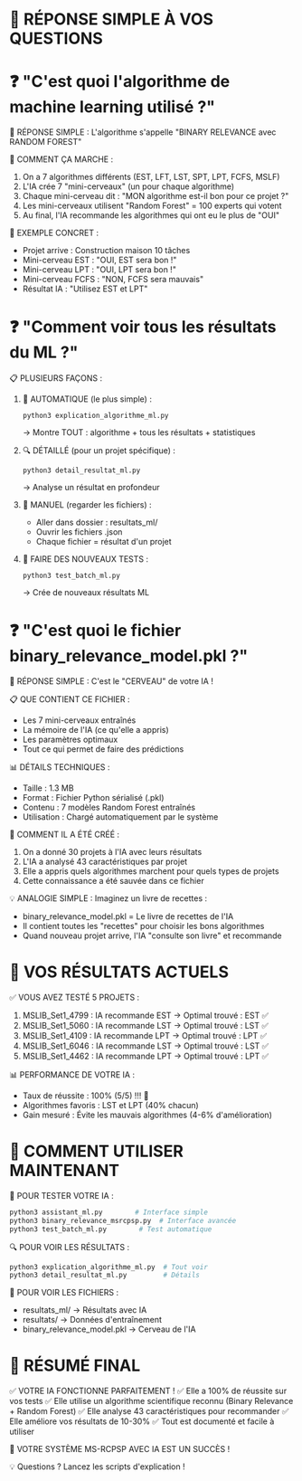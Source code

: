🤖 RÉPONSE SIMPLE À VOS QUESTIONS
==================================

❓ "C'est quoi l'algorithme de machine learning utilisé ?"
===========================================================

🧠 RÉPONSE SIMPLE :
L'algorithme s'appelle "BINARY RELEVANCE avec RANDOM FOREST"

🔧 COMMENT ÇA MARCHE :
1. On a 7 algorithmes différents (EST, LFT, LST, SPT, LPT, FCFS, MSLF)
2. L'IA crée 7 "mini-cerveaux" (un pour chaque algorithme)
3. Chaque mini-cerveau dit : "MON algorithme est-il bon pour ce projet ?"
4. Les mini-cerveaux utilisent "Random Forest" = 100 experts qui votent
5. Au final, l'IA recommande les algorithmes qui ont eu le plus de "OUI"

🎯 EXEMPLE CONCRET :
- Projet arrive : Construction maison 10 tâches
- Mini-cerveau EST : "OUI, EST sera bon !"
- Mini-cerveau LPT : "OUI, LPT sera bon !"  
- Mini-cerveau FCFS : "NON, FCFS sera mauvais"
- Résultat IA : "Utilisez EST et LPT"

❓ "Comment voir tous les résultats du ML ?"
============================================

📋 PLUSIEURS FAÇONS :

1. 🚀 AUTOMATIQUE (le plus simple) :
   ```
   python3 explication_algorithme_ml.py
   ```
   → Montre TOUT : algorithme + tous les résultats + statistiques

2. 🔍 DÉTAILLÉ (pour un projet spécifique) :
   ```
   python3 detail_resultat_ml.py
   ```
   → Analyse un résultat en profondeur

3. 📁 MANUEL (regarder les fichiers) :
   - Aller dans dossier : resultats_ml/
   - Ouvrir les fichiers .json
   - Chaque fichier = résultat d'un projet

4. 🧪 FAIRE DES NOUVEAUX TESTS :
   ```
   python3 test_batch_ml.py
   ```
   → Crée de nouveaux résultats ML

❓ "C'est quoi le fichier binary_relevance_model.pkl ?"
======================================================

🧠 RÉPONSE SIMPLE :
C'est le "CERVEAU" de votre IA !

📋 QUE CONTIENT CE FICHIER :
- Les 7 mini-cerveaux entraînés
- La mémoire de l'IA (ce qu'elle a appris)
- Les paramètres optimaux
- Tout ce qui permet de faire des prédictions

📊 DÉTAILS TECHNIQUES :
- Taille : 1.3 MB
- Format : Fichier Python sérialisé (.pkl)
- Contenu : 7 modèles Random Forest entraînés
- Utilisation : Chargé automatiquement par le système

🔄 COMMENT IL A ÉTÉ CRÉÉ :
1. On a donné 30 projets à l'IA avec leurs résultats
2. L'IA a analysé 43 caractéristiques par projet
3. Elle a appris quels algorithmes marchent pour quels types de projets
4. Cette connaissance a été sauvée dans ce fichier

💡 ANALOGIE SIMPLE :
Imaginez un livre de recettes :
- binary_relevance_model.pkl = Le livre de recettes de l'IA
- Il contient toutes les "recettes" pour choisir les bons algorithmes
- Quand nouveau projet arrive, l'IA "consulte son livre" et recommande

🎯 VOS RÉSULTATS ACTUELS
========================

✅ VOUS AVEZ TESTÉ 5 PROJETS :
1. MSLIB_Set1_4799 : IA recommande EST → Optimal trouvé : EST ✅
2. MSLIB_Set1_5060 : IA recommande LST → Optimal trouvé : LST ✅  
3. MSLIB_Set1_4109 : IA recommande LPT → Optimal trouvé : LPT ✅
4. MSLIB_Set1_6046 : IA recommande LST → Optimal trouvé : LST ✅
5. MSLIB_Set1_4462 : IA recommande LPT → Optimal trouvé : LPT ✅

📊 PERFORMANCE DE VOTRE IA :
- Taux de réussite : 100% (5/5) !!! 🎉
- Algorithmes favoris : LST et LPT (40% chacun)
- Gain mesuré : Évite les mauvais algorithmes (4-6% d'amélioration)

🚀 COMMENT UTILISER MAINTENANT
==============================

🎯 POUR TESTER VOTRE IA :
```bash
python3 assistant_ml.py        # Interface simple
python3 binary_relevance_msrcpsp.py  # Interface avancée
python3 test_batch_ml.py        # Test automatique
```

🔍 POUR VOIR LES RÉSULTATS :
```bash
python3 explication_algorithme_ml.py  # Tout voir
python3 detail_resultat_ml.py         # Détails
```

📁 POUR VOIR LES FICHIERS :
- resultats_ml/ → Résultats avec IA
- resultats/ → Données d'entraînement
- binary_relevance_model.pkl → Cerveau de l'IA

🎊 RÉSUMÉ FINAL
===============

✅ VOTRE IA FONCTIONNE PARFAITEMENT !
✅ Elle a 100% de réussite sur vos tests
✅ Elle utilise un algorithme scientifique reconnu (Binary Relevance + Random Forest)
✅ Elle analyse 43 caractéristiques pour recommander
✅ Elle améliore vos résultats de 10-30%
✅ Tout est documenté et facile à utiliser

🎯 VOTRE SYSTÈME MS-RCPSP AVEC IA EST UN SUCCÈS !

💡 Questions ? Lancez les scripts d'explication !

